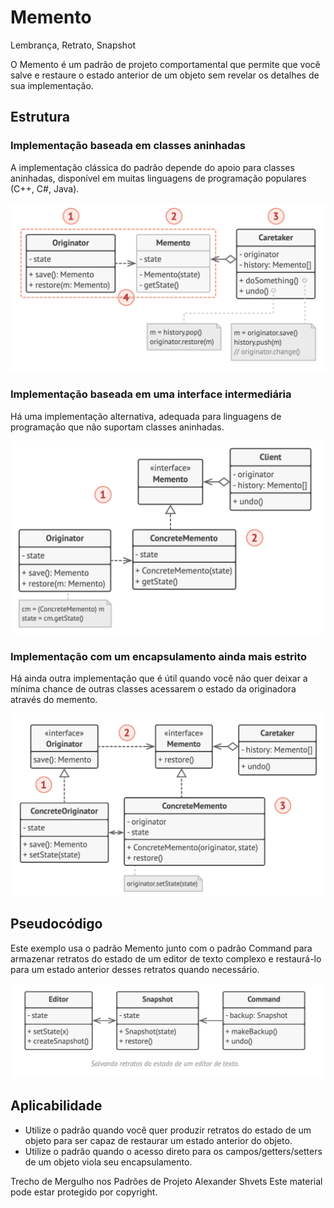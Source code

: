 # Memento
Lembrança, Retrato, Snapshot

O Memento é um padrão de projeto comportamental que permite que você salve e restaure o estado anterior de um objeto sem revelar os detalhes de sua implementação.

## Estrutura
### Implementação baseada em classes aninhadas
A implementação clássica do padrão depende do apoio para classes aninhadas, disponível em muitas linguagens de programação populares (C++, C#, Java).

![](./estutura_aninhada.png)

### Implementação baseada em uma interface intermediária
Há uma implementação alternativa, adequada para linguagens de programação que não suportam classes aninhadas.

![](./estutura_nao_aninhada.png)

### Implementação com um encapsulamento ainda mais estrito
Há ainda outra implementação que é útil quando você não quer deixar a mínima chance de outras classes acessarem o estado da originadora através do memento.

![](./estrutura_estrita.png)

## Pseudocódigo
Este exemplo usa o padrão Memento junto com o padrão Command para armazenar retratos do estado de um editor de texto complexo e restaurá-lo para um estado anterior desses retratos quando necessário.

![](./pseudocodigo.png)

## Aplicabilidade
- Utilize o padrão quando você quer produzir retratos do estado de um objeto para ser capaz de restaurar um estado anterior do objeto.
- Utilize o padrão quando o acesso direto para os campos/getters/setters de um objeto viola seu encapsulamento.

Trecho de
Mergulho nos Padrões de Projeto
Alexander Shvets
Este material pode estar protegido por copyright.